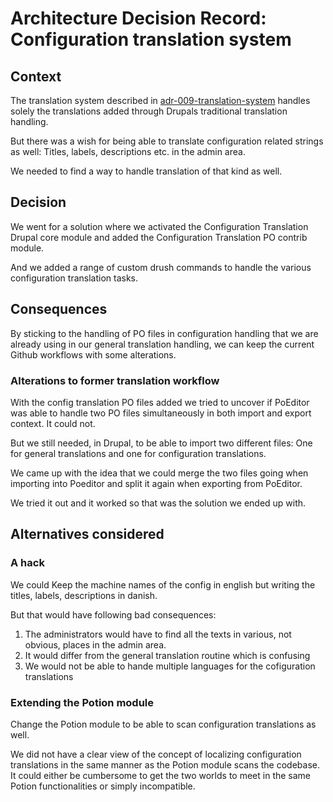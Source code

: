 # Architecture Decision Record: Configuration translation system

## Context

The translation system described in [adr-009-translation-system](./adr-009-translation-system.md) handles solely the translations added through Drupals traditional translation handling.

But there was a wish for being able to translate configuration related strings as well: Titles, labels, descriptions etc. in the admin area.

We needed to find a way to handle translation of that kind as well.

## Decision

We went for a solution where we activated the Configuration Translation Drupal core module and added the Configuration Translation PO contrib module.

And we added a range of custom drush commands to handle the various configuration translation tasks.

## Consequences

By sticking to the handling of PO files in configuration handling that we are already using in our general translation handling, we can keep the current Github workflows with some alterations.

### Alterations to former translation workflow

With the config translation PO files added we tried to uncover if PoEditor was able to handle two PO files simultaneously in both import and export context.
It could not.

But we still needed, in Drupal, to be able to import two different files: One for general translations and one for configuration translations.

We came up with the idea that we could merge the two files going when importing into Poeditor and split it again when exporting from PoEditor.

We tried it out and it worked so that was the solution we ended up with.

## Alternatives considered

### A hack
We could Keep the machine names of the config in english but writing the titles, labels, descriptions in danish.

But that would have following bad consequences:
1. The administrators would have to find all the texts in various, not obvious, places in the admin area.
2. It would differ from the general translation routine which is confusing
3. We would not be able to hande multiple languages for the cofiguration translations

### Extending the Potion module
Change the Potion module to be able to scan configuration translations as well.

We did not have a clear view of the concept of localizing configuration translations in the same manner as the Potion module scans the codebase. It could either be cumbersome to get the two worlds to meet in the same Potion functionalities or simply incompatible.

